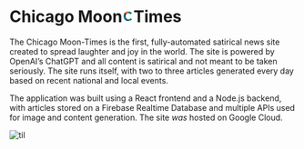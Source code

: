 <h1 class="header">
Chicago Moon<img src="src/images/logo.png" width="20">Times
</h1>

The Chicago Moon-Times is the first, fully-automated satirical news site created to spread laughter and joy in the world. The site is powered by OpenAI’s ChatGPT and all content is satirical and not meant to be taken seriously. The site runs itself, with two to three articles generated every day based on recent national and local events.

The application was built using a React frontend and a Node.js backend, with articles stored on a Firebase Realtime Database and multiple APIs used for image and content generation. The site <i>was</i> hosted on Google Cloud.

![til](/public/demo.gif)

<link rel="stylesheet" href="src/components/pages/index.css">
